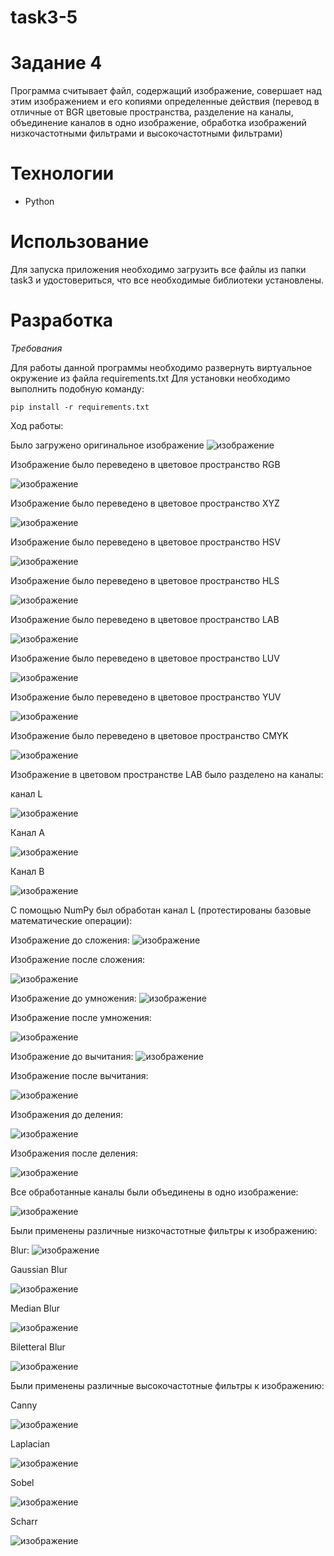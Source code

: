 # task3-5

# **Задание 4**

Программа считывает файл, содержащий изображение, совершает над этим изображением и его копиями определенные действия (перевод в отличные от BGR цветовые пространства, разделение на каналы, объединение каналов в одно изображение, обработка изображений низкочастотными фильтрами и высокочастотными фильтрами)

# **Технологии**

* Python

# **Использование**

Для запуска приложения необходимо загрузить все файлы из папки task3 и удостовериться, что все необходимые библиотеки установлены.

# **Разработка**

*Требования*

Для работы данной программы необходимо развернуть виртуальное окружение из файла requirements.txt
Для установки необходимо выполнить подобную команду:

```
pip install -r requirements.txt
```

Ход работы:

Было загружено оригинальное изображение
![изображение](https://github.com/DoorToWar/task3-5/assets/117304018/b4986ea7-d62f-4393-8967-2f7c90e3f532)


Изображение было переведено в цветовое пространство RGB

![изображение](https://github.com/DoorToWar/task3-5/assets/117304018/0ef5b202-fbfa-43a8-abe6-1647a6483ec7)

Изображение было переведено в цветовое пространство XYZ

![изображение](https://github.com/DoorToWar/task3-5/assets/117304018/fb17aeb3-150a-4166-b36b-dfb5d9f7ffa2)

Изображение было переведено в цветовое пространство HSV

![изображение](https://github.com/DoorToWar/task3-5/assets/117304018/3236529b-2813-4ac6-9c50-7d5d7bcc9612)

Изображение было переведено в цветовое пространство HLS

![изображение](https://github.com/DoorToWar/task3-5/assets/117304018/1906a2b7-d97a-4c06-a852-7d135df6979e)

Изображение было переведено в цветовое пространство LAB

![изображение](https://github.com/DoorToWar/task3-5/assets/117304018/32a62c70-400d-49e9-a9af-952622991b0e)

Изображение было переведено в цветовое пространство LUV

![изображение](https://github.com/DoorToWar/task3-5/assets/117304018/e19ddcc4-8c7c-40d4-946f-70f88af2a15a)

Изображение было переведено в цветовое пространство YUV

![изображение](https://github.com/DoorToWar/task3-5/assets/117304018/04149296-08e6-4837-8212-8cf100597fd9)

Изображение было переведено в цветовое пространство CMYK

![изображение](https://github.com/DoorToWar/task3-5/assets/117304018/bd5f03c1-153a-4f56-aa82-a79c000e6cf8)

Изображение в цветовом пространстве LAB было разделено на каналы:

канал L

![изображение](https://github.com/DoorToWar/task3-5/assets/117304018/45e6e814-d79b-4e5e-ba4d-cbc39ca11704)

Канал A

![изображение](https://github.com/DoorToWar/task3-5/assets/117304018/c044bf68-d572-495e-ba56-210f2237ff3d)

Канал B

![изображение](https://github.com/DoorToWar/task3-5/assets/117304018/9fe7590c-ac47-443e-8fa8-768650bc55fb)

С помощью NumPy был обработан канал L (протестированы базовые математические операции):

Изображение до сложения:
![изображение](https://github.com/DoorToWar/task3-5/assets/117304018/31c65e8a-5ee2-463e-8e08-8a11cec5155a)

Изображение после сложения:

![изображение](https://github.com/DoorToWar/task3-5/assets/117304018/b19915d6-eb95-4d1a-873a-a207d18b38eb)

Изображение до умножения:
![изображение](https://github.com/DoorToWar/task3-5/assets/117304018/221e5e5d-966f-4a73-8d08-ecd930bd0bd3)

Изображение после умножения:

![изображение](https://github.com/DoorToWar/task3-5/assets/117304018/f53a9fc4-8421-459b-b1d3-ba364dfcdb13)

Изображение до вычитания:
![изображение](https://github.com/DoorToWar/task3-5/assets/117304018/b200ff67-5d3f-4a26-b6eb-ab0f4f407d56)

Изображение после вычитания:

![изображение](https://github.com/DoorToWar/task3-5/assets/117304018/83fdbbb3-227a-4498-a0fb-7175aa74fad1)

Изображения до деления:

![изображение](https://github.com/DoorToWar/task3-5/assets/117304018/2c0e9a5d-b000-4818-9259-5712510d9ab0)

Изображения после деления:

![изображение](https://github.com/DoorToWar/task3-5/assets/117304018/94acd33b-540e-42f1-bc18-f43cb7f1aac4)

Все обработанные каналы были объединены в одно изображение:

![изображение](https://github.com/DoorToWar/task3-5/assets/117304018/c83d4942-dd56-4144-bad9-96839b8e5c08)

Были применены различные низкочастотные фильтры к изображению:

Blur:
![изображение](https://github.com/DoorToWar/task3-5/assets/117304018/d109b815-8fae-4b46-a2e5-87daeeb7f674)

Gaussian Blur

![изображение](https://github.com/DoorToWar/task3-5/assets/117304018/e31ab359-0132-42b2-95d7-9277221ce4eb)

Median Blur

![изображение](https://github.com/DoorToWar/task3-5/assets/117304018/b0f5428e-d7e4-489d-8aa4-9fc1544014ea)

Biletteral Blur

![изображение](https://github.com/DoorToWar/task3-5/assets/117304018/1d24ea57-f08b-4f92-92ae-f37ee0fb23ad)

Были применены различные высокочастотные фильтры к изображению:

Canny

![изображение](https://github.com/DoorToWar/task3-5/assets/117304018/382a5c44-4d97-485b-bd6c-52663863c5fa)

Laplacian

![изображение](https://github.com/DoorToWar/task3-5/assets/117304018/4a05c669-4c4f-496b-ac22-07e7f5312576)

Sobel

![изображение](https://github.com/DoorToWar/task3-5/assets/117304018/75e57e48-3dff-4102-a58f-a06c675813a7)

Scharr

![изображение](https://github.com/DoorToWar/task3-5/assets/117304018/84d0ce34-0165-4a40-a2a4-e2e2326498da)
